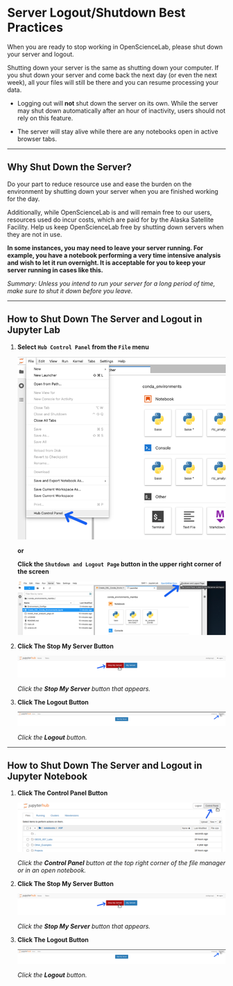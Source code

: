 # Server Logout/Shutdown Best Practices

When you are ready to stop working in OpenScienceLab, please shut down
your server and logout.

Shutting down your server is the same as shutting down your computer. If you
shut down your server and come back the next day (or even the next week), all
your files will still be there and you can resume processing your data.

- Logging out will **not** shut down the server on its own. While the server may
shut down automatically after an hour of inactivity, users should not rely on
this feature.

- The server will stay alive while there are any notebooks open in active
browser tabs.

---

## Why Shut Down the Server?

Do your part to reduce resource use and ease the burden on the environment by
shutting down your server when you are finished working for the day.

Additionally, while OpenScienceLab is and will remain free to our users, resources
used do incur costs, which are paid for by the Alaska Satellite Facility. Help us
keep OpenScienceLab free by shutting down servers when they are not in use.

**In some instances, you may need to leave your server running. For example, you
have a notebook performing a very time intensive analysis and wish to let it run
overnight. It is acceptable for you to keep your server running in cases like this.**

*Summary: Unless you intend to run your server for a long period of time, make
sure to shut it down before you leave.*

---

## How to Shut Down The Server and Logout in Jupyter Lab

1. **Select `Hub Control Panel` from the `File` menu**

    ![Select Hub Control Panel from the File menu](../assets/jlab_hub_control.png)

    **or**

    **Click the `Shutdown and Logout Page` button in the upper right corner of
    the screen**

    ![Click the Shutdown and Logout Page button in the upper right corner of the screen](../assets/shutdown_logout.png)

1. **Click The Stop My Server Button**

    ![Click the Stop My Server button](../assets/stop_my_server.png)

    *Click the **Stop My Server** button that appears.*

1. **Click The Logout Button**

    ![Click the Logout button](../assets/logout_2.png)

    *Click the **Logout** button.*

---

## How to Shut Down The Server and Logout in Jupyter Notebook

1. **Click The Control Panel Button**

    ![Click the Control Panel button](../assets/control_panel.png)

    *Click the **Control Panel** button at the top right corner of the file manager
    or in an open notebook.*

1. **Click The Stop My Server Button**

    ![Click the Stop My Server button](../assets/stop_my_server.png)

    *Click the **Stop My Server** button that appears.*

1. **Click The Logout Button**

    ![Click the Logout button](../assets/logout_2.png)

    *Click the **Logout** button.*

